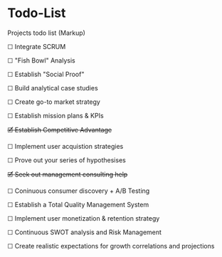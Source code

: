 # Todo-List
Projects todo list (Markup)

☐ Integrate SCRUM

☐ "Fish Bowl" Analysis

☐ Establish "Social Proof"

☐ Build analytical case studies

☐ Create go-to market strategy

☐ Establish mission plans & KPIs

~~🗹 Establish Competitive Advantage~~

☐ Implement user acquistion strategies

☐ Prove out your series of hypothesises

~~🗹 Seek out management consulting help~~

☐ Coninuous consumer discovery + A/B Testing

☐ Establish a Total Quality Management System

☐ Implement user monetization & retention strategy

☐ Continuous SWOT analysis and Risk Management

☐ Create realistic expectations for growth correlations and projections
